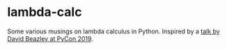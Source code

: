 # lambda-calc

Some various musings on lambda calculus in Python. Inspired by a [talk by David Beazley at PyCon 2019](youtube.com/watch?v=pkCLMl0e_0k).
